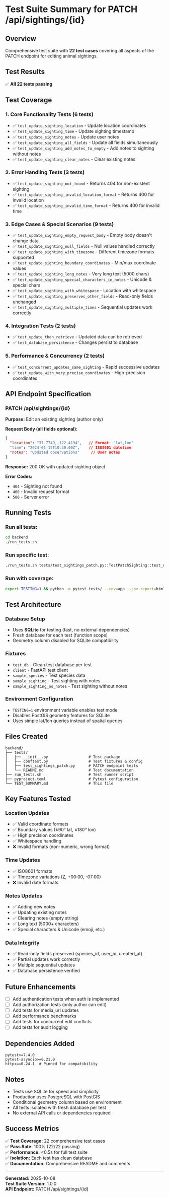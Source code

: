 # Test Suite Summary for PATCH /api/sightings/{id}

## Overview
Comprehensive test suite with **22 test cases** covering all aspects of the PATCH endpoint for editing animal sightings.

## Test Results
✅ **All 22 tests passing**

## Test Coverage

### 1. Core Functionality Tests (6 tests)
- ✅ `test_update_sighting_location` - Update location coordinates
- ✅ `test_update_sighting_time` - Update sighting timestamp  
- ✅ `test_update_sighting_notes` - Update user notes
- ✅ `test_update_sighting_all_fields` - Update all fields simultaneously
- ✅ `test_update_sighting_add_notes_to_empty` - Add notes to sighting without notes
- ✅ `test_update_sighting_clear_notes` - Clear existing notes

### 2. Error Handling Tests (3 tests)
- ✅ `test_update_sighting_not_found` - Returns 404 for non-existent sighting
- ✅ `test_update_sighting_invalid_location_format` - Returns 400 for invalid location
- ✅ `test_update_sighting_invalid_time_format` - Returns 400 for invalid time

### 3. Edge Cases & Special Scenarios (9 tests)
- ✅ `test_update_sighting_empty_request_body` - Empty body doesn't change data
- ✅ `test_update_sighting_null_fields` - Null values handled correctly
- ✅ `test_update_sighting_with_timezone` - Different timezone formats supported
- ✅ `test_update_sighting_boundary_coordinates` - Min/max coordinate values
- ✅ `test_update_sighting_long_notes` - Very long text (5000 chars)
- ✅ `test_update_sighting_special_characters_in_notes` - Unicode & special chars
- ✅ `test_update_sighting_with_whitespace` - Location with whitespace
- ✅ `test_update_sighting_preserves_other_fields` - Read-only fields unchanged
- ✅ `test_update_sighting_multiple_times` - Sequential updates work correctly

### 4. Integration Tests (2 tests)
- ✅ `test_update_then_retrieve` - Updated data can be retrieved
- ✅ `test_database_persistence` - Changes persist to database

### 5. Performance & Concurrency (2 tests)
- ✅ `test_concurrent_updates_same_sighting` - Rapid successive updates
- ✅ `test_update_with_very_precise_coordinates` - High-precision coordinates

## API Endpoint Specification

### PATCH /api/sightings/{id}
**Purpose:** Edit an existing sighting (author only)

**Request Body (all fields optional):**
```json
{
  "location": "37.7749,-122.4194",   // Format: "lat,lon"
  "time": "2024-01-15T10:30:00Z",    // ISO8601 datetime
  "notes": "Updated observations"     // User notes
}
```

**Response:** 200 OK with updated sighting object

**Error Codes:**
- `404` - Sighting not found
- `400` - Invalid request format
- `500` - Server error

## Running Tests

### Run all tests:
```bash
cd backend
./run_tests.sh
```

### Run specific test:
```bash
./run_tests.sh tests/test_sightings_patch.py::TestPatchSighting::test_update_sighting_location -v
```

### Run with coverage:
```bash
export TESTING=1 && python -m pytest tests/ --cov=app --cov-report=html
```

## Test Architecture

### Database Setup
- Uses **SQLite** for testing (fast, no external dependencies)
- Fresh database for each test (function scope)
- Geometry column disabled for SQLite compatibility

### Fixtures
- `test_db` - Clean test database per test
- `client` - FastAPI test client
- `sample_species` - Test species data
- `sample_sighting` - Test sighting with notes
- `sample_sighting_no_notes` - Test sighting without notes

### Environment Configuration
- `TESTING=1` environment variable enables test mode
- Disables PostGIS geometry features for SQLite
- Uses simple lat/lon queries instead of spatial queries

## Files Created

```
backend/
├── tests/
│   ├── __init__.py                  # Test package
│   ├── conftest.py                  # Test fixtures & config
│   ├── test_sightings_patch.py      # PATCH endpoint tests
│   └── README.md                    # Test documentation
├── run_tests.sh                     # Test runner script
├── pyproject.toml                   # Pytest configuration
└── TEST_SUMMARY.md                  # This file
```

## Key Features Tested

### Location Updates
- ✅ Valid coordinate formats
- ✅ Boundary values (±90° lat, ±180° lon)
- ✅ High precision coordinates
- ✅ Whitespace handling
- ❌ Invalid formats (non-numeric, wrong format)

### Time Updates  
- ✅ ISO8601 formats
- ✅ Timezone variations (Z, +00:00, -07:00)
- ❌ Invalid date formats

### Notes Updates
- ✅ Adding new notes
- ✅ Updating existing notes
- ✅ Clearing notes (empty string)
- ✅ Long text (5000+ characters)
- ✅ Special characters & Unicode (emoji, etc.)

### Data Integrity
- ✅ Read-only fields preserved (species_id, user_id, created_at)
- ✅ Partial updates work correctly
- ✅ Multiple sequential updates
- ✅ Database persistence verified

## Future Enhancements

- [ ] Add authentication tests when auth is implemented
- [ ] Add authorization tests (only author can edit)
- [ ] Add tests for media_url updates
- [ ] Add performance benchmarks
- [ ] Add tests for concurrent edit conflicts
- [ ] Add tests for audit logging

## Dependencies Added

```
pytest>=7.4.0
pytest-asyncio>=0.21.0
httpx==0.24.1  # Pinned for compatibility
```

## Notes

- Tests use SQLite for speed and simplicity
- Production uses PostgreSQL with PostGIS
- Conditional geometry column based on environment
- All tests isolated with fresh database per test
- No external API calls or dependencies required

## Success Metrics

✅ **Test Coverage:** 22 comprehensive test cases  
✅ **Pass Rate:** 100% (22/22 passing)  
✅ **Performance:** <0.5s for full test suite  
✅ **Isolation:** Each test has clean database  
✅ **Documentation:** Comprehensive README and comments

---

**Generated:** 2025-10-08  
**Test Suite Version:** 1.0.0  
**API Endpoint:** PATCH /api/sightings/{id}
